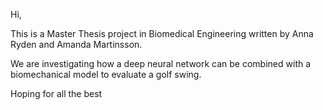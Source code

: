 Hi,

This is a Master Thesis project in Biomedical Engineering written by Anna Ryden and Amanda Martinsson.

We are investigating how a deep neural network can be combined with a biomechanical model to evaluate a golf swing.

Hoping for all the best
